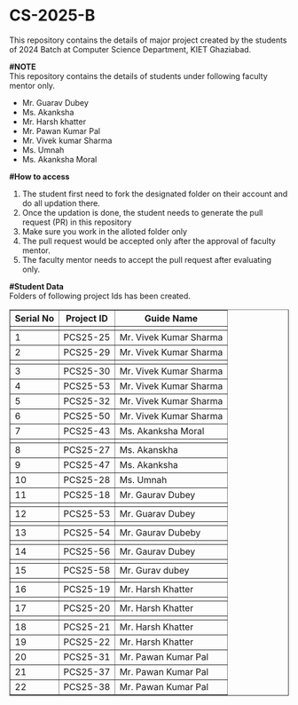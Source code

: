 # CS-2025-B
This repository contains the details of major project created by the students of 2024 Batch at Computer Science Department, KIET Ghaziabad.<br>

<b>#NOTE</b><br>
This repository contains the details of students under following faculty mentor only.
<ul>
<li>Mr. Guarav Dubey</li>
<li>Ms. Akanksha</li>
<li>Mr. Harsh khatter</li>
<li>Mr. Pawan Kumar Pal</li>
<li>Mr. Vivek kumar Sharma</li>
<li>Ms. Umnah</li>
<li>Ms. Akanksha Moral </li>
  </ul>
<b>#How to access</b><br>
<ol>
  <li>The student first need to fork the designated folder on their account and do all updation there.</li>
  <li>Once the updation is done, the student needs to generate the pull request (PR) in this repository</li>
  <li>Make sure you work in the alloted folder only</li>
  <li>The pull request would be accepted only after the approval of faculty mentor.</li>
  <li>The faculty mentor needs to accept the pull request after evaluating only.</li>
 </ol>

<b>#Student Data</b><br>
Folders of following project Ids has been created.<br>
<table border="1">
  <thead>
    <tr>
      <th>Serial No</th>
      <th>Project ID</th>
      <th>Guide Name</th>
    </tr>
  </thead>
  <tbody>
    <tr>
      <td></td> <!-- Blank Serial No for the first blank row -->
      <td></td>
      <td></td>
    </tr>
    <tr>
      <td>1</td>
      <td>PCS25-25</td>
      <td>Mr. Vivek Kumar Sharma</td>
    </tr>
    <tr>
      <td>2</td>
      <td>PCS25-29</td>
      <td>Mr. Vivek Kumar Sharma</td>
    </tr>
    <tr>
      <td></td> <!-- Blank Serial No for the second blank row -->
      <td></td>
      <td></td>
    </tr>
    <tr>
      <td>3</td>
      <td>PCS25-30</td>
      <td>Mr. Vivek Kumar Sharma</td>
    </tr>
    <tr>
      <td>4</td>
      <td>PCS25-53</td>
      <td>Mr. Vivek Kumar Sharma</td>
    </tr>
    <tr>
      <td>5</td>
      <td>PCS25-32</td>
      <td>Mr. Vivek Kumar Sharma</td>
    </tr>
    <tr>
      <td>6</td>
      <td>PCS25-50</td>
      <td>Mr. Vivek Kumar Sharma</td>
    </tr>
    <tr>
      <td>7</td>
      <td>PCS25-43</td>
      <td>Ms. Akanksha Moral </td>
    </tr>
    <tr>
      <td></td> <!-- Blank Serial No for the third blank row -->
      <td></td>
      <td></td>
    </tr>
    <tr>
      <td>8</td>
      <td>PCS25-27</td>
      <td>Ms. Akanskha</td>
    </tr>
    <tr>
      <td>9</td>
      <td>PCS25-47</td>
      <td>Ms. Akanksha</td>
    </tr>
    <tr>
      <td>10</td>
      <td>PCS25-28</td>
      <td>Ms. Umnah</td>
    </tr>
<tr>
    <td>11</td>
    <td>PCS25-18</td>
    <td>Mr. Gaurav Dubey</td>
</tr>
<tr>
    <td></td>
    <td></td>
    <td></td>
</tr>
<tr>
    <td>12</td>
    <td>PCS25-53</td>
    <td>Mr. Guarav Dubey</td>
</tr>
<tr>
    <td></td>
    <td></td>
    <td></td>
</tr>
<tr>
    <td>13</td>
    <td>PCS25-54</td>
    <td>Mr. Gaurav Dubeby</td>
</tr>
<tr>
    <td></td>
    <td></td>
    <td></td>
</tr>
<tr>
    <td>14</td>
    <td>PCS25-56</td>
    <td>Mr. Gaurav Dubey</td>
</tr>
<tr>
    <td></td>
    <td></td>
    <td></td>
</tr>
<tr>
    <td>15</td>
    <td>PCS25-58</td>
    <td>Mr. Gurav dubey</td>
</tr>
<tr>
    <td></td>
    <td></td>
    <td></td>
</tr>
<tr>
    <td>16</td>
    <td>PCS25-19</td>
    <td>Mr. Harsh Khatter</td>
</tr>
<tr>
    <td></td>
    <td></td>
    <td></td>
</tr>
<tr>
    <td>17</td>
    <td>PCS25-20</td>
    <td>Mr. Harsh Khatter</td>
</tr>
<tr>
    <td></td>
    <td></td>
    <td></td>
</tr>
<tr>
    <td>18</td>
    <td>PCS25-21</td>
    <td>Mr. Harsh Khatter</td>
</tr>
<tr>
    <td>19</td>
    <td>PCS25-22</td>
    <td>Mr. Harsh Khatter</td>
</tr>
<tr>
    <td>20</td>
    <td>PCS25-31</td>
    <td>Mr. Pawan Kumar Pal</td>
</tr>
<tr>
    <td>21</td>
    <td>PCS25-37</td>
    <td>Mr. Pawan Kumar Pal</td>
</tr>
<tr>
    <td>22</td>
    <td>PCS25-38</td>
    <td>Mr. Pawan Kumar Pal</td>
</tr>
